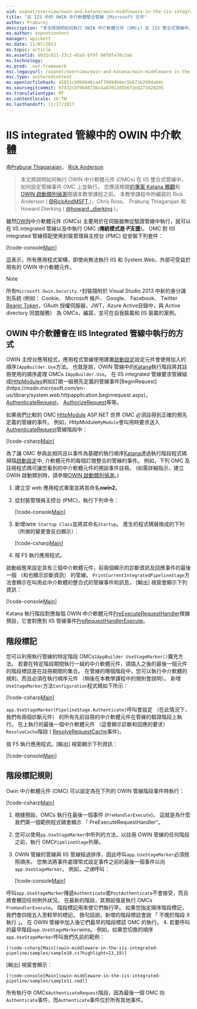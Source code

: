 ```yaml
---
uid: aspnet/overview/owin-and-katana/owin-middleware-in-the-iis-integrated-pipeline
title: "在 IIS 中的 OWIN 中介軟體整合管線 |Microsoft 文件"
author: Praburaj
description: "本文將說明如何執行 OWIN 中介軟體元件 (OMCs) 在 IIS 整合式管線中，如何設定管線事件 OMC 上並執行。 您應該..."
ms.author: aspnetcontent
manager: wpickett
ms.date: 11/07/2013
ms.topic: article
ms.assetid: d031c021-33c2-45a5-bf9f-98f8fa78c2ab
ms.technology: 
ms.prod: .net-framework
msc.legacyurl: /aspnet/overview/owin-and-katana/owin-middleware-in-the-iis-integrated-pipeline
msc.type: authoredcontent
ms.openlocfilehash: 42851cb9b8046ca4f70894b9ec5b671b269da04c
ms.sourcegitcommit: 97432cbf9b8673bc4ad7012d5b6f2ed273420295
ms.translationtype: MT
ms.contentlocale: zh-TW
ms.lasthandoff: 11/17/2017
---
```

<a name="owin-middleware-in-the-iis-integrated-pipeline"></a>IIS integrated 管線中的 OWIN 中介軟體
====================
由[Praburaj Thiagarajan](https://github.com/Praburaj)， [Rick Anderson](https://github.com/Rick-Anderson)

> 本文將說明如何執行 OWIN 中介軟體元件 (OMCs) 在 IIS 整合式管線中，如何設定管線事件 OMC 上並執行。 您應該檢閱[的專案 Katana 概觀](an-overview-of-project-katana.md)和[OWIN 啟動類別偵測](owin-startup-class-detection.md)閱讀本教學課程之前。 本教學課程中所編寫的 Rick Anderson ( [ @RickAndMSFT ](https://twitter.com/#!/RickAndMSFT) )，Chris Ross、 Praburaj Thiagarajan 和 Howard Dierking ( [ @howard \_dierking](https://twitter.com/howard_dierking) )。


雖然[OWIN](an-overview-of-project-katana.md)中介軟體元件 (OMCs) 主要用於在伺服器無從驗證管線中執行，就可以在 IIS integrated 管線以及中執行 OMC (**傳統模式是*不*支援**)。 OMC 對 IIS integrated 管線搭配使用封裝管理員主控台 (PMC) 從安裝下列套件：

[!code-console[Main](owin-middleware-in-the-iis-integrated-pipeline/samples/sample1.cmd)]

這表示，所有應用程式架構，即使尚無法執行 IIS 和 System.Web，外部可受益於現有的 OWIN 中介軟體元件。 

> [!NOTE]
> 所有`Microsoft.Owin.Security.*`封裝隨附於 Visual Studio 2013 中新的身分識別系統 (例如： Cookie、 Microsoft 帳戶、 Google、 Facebook、 Twitter [Bearer Token](http://self-issued.info/docs/draft-ietf-oauth-v2-bearer.html)，OAuth 授權伺服器，JWT，Azure Active目錄中，與 Active directory 同盟服務） 為 OMCs，編寫，並可在自我裝載和 IIS 裝載的案例。

## <a name="how-owin-middleware-executes-in-the-iis-integrated-pipeline"></a>OWIN 中介軟體會在 IIS Integrated 管線中執行的方式

OWIN 主控台應用程式，應用程式管線使用建置[啟動設定](owin-startup-class-detection.md)設定元件會使用加入的順序`IAppBuilder.Use`方法。 也就是說，OWIN 管線中的[Katana](an-overview-of-project-katana.md)執行階段將其註冊使用的順序處理 OMCs `IAppBuilder.Use`。 在 IIS integrated 管線要求管線組成[HttpModules](https://msdn.microsoft.com/en-us/library/ms178468(v=vs.85).aspx)例如訂閱一組預先定義的管線事件[BeginRequest](https://msdn.microsoft.com/en-us/library/system.web.httpapplication.beginrequest.aspx)， [AuthenticateRequest](https://msdn.microsoft.com/en-us/library/system.web.httpapplication.authenticaterequest.aspx)， [AuthorizeRequest](https://msdn.microsoft.com/en-us/library/system.web.httpapplication.authorizerequest.aspx)等等。

如果我們比較的 OMC [HttpModule](https://msdn.microsoft.com/en-us/library/zec9k340(v=vs.85).aspx) ASP.NET 世界 OMC 必須註冊到正確的預先定義的管線的事件。 例如，HttpModule`MyModule`會叫用時要求送入[AuthenticateRequest](https://msdn.microsoft.com/en-us/library/system.web.httpapplication.authenticaterequest.aspx)管線階段中：

[!code-csharp[Main](owin-middleware-in-the-iis-integrated-pipeline/samples/sample2.cs?highlight=10)]

為了讓 OMC 參與此相同且以事件為基礎的執行順序[Katana](an-overview-of-project-katana.md)透過執行階段程式碼掃描[啟動設定](owin-startup-class-detection.md)中, 介軟體元件的每個訂閱整合的管線的事件。 例如，下列 OMC 及註冊程式碼可讓您看到的中介軟體元件的預設事件註冊。 (如需詳細指示，建立 OWIN 啟動類別時，請參閱[OWIN 啟動類別偵測](owin-startup-class-detection.md)。)

1. 建立空 web 應用程式專案並將其命名**owin2**。
2. 從封裝管理員主控台 (PMC)，執行下列命令： 

    [!code-console[Main](owin-middleware-in-the-iis-integrated-pipeline/samples/sample3.cmd)]
3. 新增`OWIN Startup Class`並將其命名`Startup`。 產生的程式碼替換成的下列 （所做的變更會反白顯示）：  

    [!code-csharp[Main](owin-middleware-in-the-iis-integrated-pipeline/samples/sample4.cs?highlight=5-7,15-36)]
4. 按 F5 執行應用程式。

啟動組態來設定具有三個中介軟體元件，前兩個顯示的診斷資訊及回應事件的最後一個 （和也顯示診斷資訊） 的管線。 `PrintCurrentIntegratedPipelineStage`方法會顯示在叫用此中介軟體的整合式的管線事件和訊息。 [輸出] 視窗會顯示下列資訊：

[!code-console[Main](owin-middleware-in-the-iis-integrated-pipeline/samples/sample5.cmd)]

Katana 執行階段對應每個 OWIN 中介軟體元件[PreExecuteRequestHandler](https://msdn.microsoft.com/en-us/library/system.web.httpapplication.prerequesthandlerexecute.aspx)根據預設，它會對應到 IIS 管線事件[PreRequestHandlerExecute](https://msdn.microsoft.com/en-us/library/system.web.httpapplication.prerequesthandlerexecute.aspx)。

## <a name="stage-markers"></a>階段標記

您可以利用執行管線的特定階段 OMCs`IAppBuilder UseStageMarker()`擴充方法。 若要在特定階段期間執行一組的中介軟體元件，請插入之後的最後一個元件的階段標誌是在註冊期間的集合。 在管線的哪個階段中，您可以執行中介軟體的規則，而且必須在執行順序元件 （稍後在本教學課程中的規則會說明）。 新增`UseStageMarker`方法`Configuration`程式碼如下所示：

[!code-csharp[Main](owin-middleware-in-the-iis-integrated-pipeline/samples/sample6.cs?highlight=13,19)]

`app.UseStageMarker(PipelineStage.Authenticate)`呼叫會設定 （在此情況下，我們有兩個診斷元件） 的所有先前註冊的中介軟體元件在管線的驗證階段上執行。 在上執行的最後一個中介軟體元件 （這會顯示診斷和回應的要求）`ResolveCache`階段 ( [ResolveRequestCache](https://msdn.microsoft.com/en-us/library/system.web.httpapplication.resolverequestcache.aspx)事件)。

按 F5 執行應用程式。[輸出] 視窗顯示下列資訊：

[!code-console[Main](owin-middleware-in-the-iis-integrated-pipeline/samples/sample7.cmd)]

## <a name="stage-marker-rules"></a>階段標記規則

Owin 中介軟體元件 (OMC) 可以設定為在下列的 OWIN 管線階段事件時執行：

[!code-csharp[Main](owin-middleware-in-the-iis-integrated-pipeline/samples/sample8.cs)]

1. 根據預設，OMCs 執行在最後一個事件 (`PreHandlerExecute`)。 這就是為什麼我們第一個範例程式碼會顯示 「 PreExecuteRequestHandler"。
2. 您可以使用`pp.UseStageMarker`中所列的方法，以註冊 OWIN 管線的任何階段之前，執行 OMC`PipelineStage`列舉。
3. OWIN 管線的管線與 IIS 管線經過排序，因此呼叫`app.UseStageMarker`必須按照順序。 您無法將事件處理常式設定事件之前的最後一個事件以向`app.UseStageMarker`。 例如，*之後*呼叫：

    [!code-console[Main](owin-middleware-in-the-iis-integrated-pipeline/samples/sample9.cmd)]

 呼叫`app.UseStageMarker`傳遞`Authenticate`或`PostAuthenticate`不會接受，而且將會擲回任何例外狀況。 在最新的階段，其預設值是執行 OMCs `PreHandlerExecute`。 階段標記用來使它們執行早。 如果您指定順序階段標記，我們會四捨五入至較早的標記。 換句話說，新增的階段標誌會說 「 不晚於階段 X 執行 」。 在 OWIN 管線中加入後它們最早的階段標誌 OMC 的執行。
4. 若要呼叫的最早階段`app.UseStageMarker`wins。 例如，如果您切換的順序`app.UseStageMarker`呼叫我們先前的範例：

    [!code-csharp[Main](owin-middleware-in-the-iis-integrated-pipeline/samples/sample10.cs?highlight=13,19)]

 [輸出] 視窗會顯示： 

    [!code-console[Main](owin-middleware-in-the-iis-integrated-pipeline/samples/sample11.cmd)]

 所有執行中 OMCs`AuthenticateRequest`階段，因為最後一個 OMC 向`Authenticate`事件，而`Authenticate`事件位於所有其他事件。
